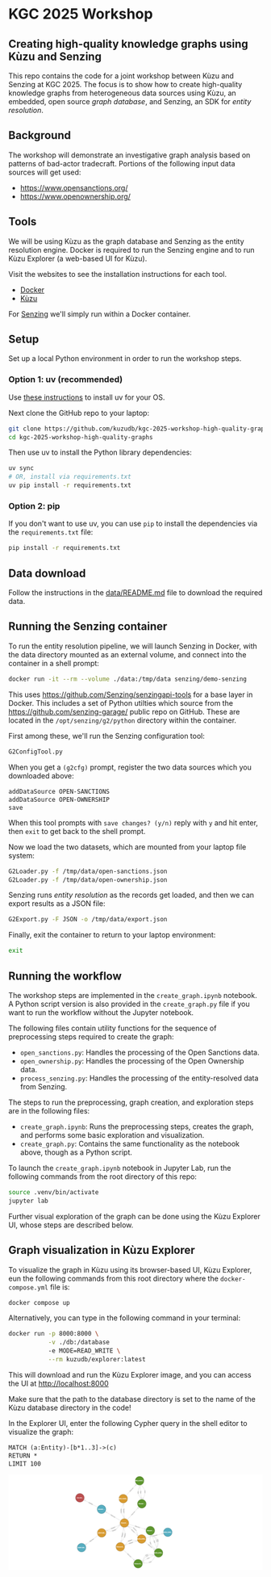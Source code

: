 # KGC 2025 Workshop

## Creating high-quality knowledge graphs using Kùzu and Senzing

This repo contains the code for a joint workshop between Kùzu and
Senzing at KGC 2025. The focus is to show how to create high-quality
knowledge graphs from heterogeneous data sources using Kùzu, an
embedded, open source _graph database_, and Senzing, an SDK for
_entity resolution_.

## Background

The workshop will demonstrate an investigative graph analysis based on
patterns of bad-actor tradecraft. Portions of the following input data
sources will get used:

  - <https://www.opensanctions.org/>
  - <https://www.openownership.org/>

## Tools

We will be using Kùzu as the graph database and Senzing as the entity resolution engine.
Docker is required to run the Senzing engine and to run Kùzu Explorer (a web-based UI for Kùzu).

Visit the websites to see the installation instructions for each tool.

 - [Docker](https://docs.docker.com/desktop/)
 - [Kùzu](https://kuzudb.com/)

For [Senzing](https://senzing.com/) we'll simply run within a Docker container.

## Setup

Set up a local Python environment in order to run the workshop steps.

### Option 1: uv (recommended)

Use [these instructions](https://docs.astral.sh/uv/getting-started/installation/) to install uv for your OS.

Next clone the GitHub repo to your laptop:

```bash
git clone https://github.com/kuzudb/kgc-2025-workshop-high-quality-graphs.git
cd kgc-2025-workshop-high-quality-graphs
```

Then use uv to install the Python library dependencies:

```bash
uv sync
# OR, install via requirements.txt
uv pip install -r requirements.txt
```

### Option 2: pip

If you don't want to use uv, you can use `pip` to install the dependencies via the
`requirements.txt` file:

```bash
pip install -r requirements.txt
```

## Data download

Follow the instructions in the [data/README.md](data/README.md) file
to download the required data.

## Running the Senzing container

To run the entity resolution pipeline, we will launch Senzing in Docker, with the data directory
mounted as an external volume, and connect into the container in a shell prompt:

```bash
docker run -it --rm --volume ./data:/tmp/data senzing/demo-senzing
```

This uses <https://github.com/Senzing/senzingapi-tools> for a base
layer in Docker. This includes a set of Python utilties which source
from the <https://github.com/senzing-garage/> public repo on
GitHub. These are located in the `/opt/senzing/g2/python` directory
within the container.

First among these, we'll run the Senzing configuration tool:

```bash
G2ConfigTool.py
```

When you get a `(g2cfg)` prompt, register the two data sources which
you downloaded above:

```
addDataSource OPEN-SANCTIONS
addDataSource OPEN-OWNERSHIP
save
```

When this tool prompts with `save changes? (y/n)` reply with `y` and
hit enter, then `exit` to get back to the shell prompt.

Now we load the two datasets, which are mounted from your laptop file
system:

```bash
G2Loader.py -f /tmp/data/open-sanctions.json
G2Loader.py -f /tmp/data/open-ownership.json
```

Senzing runs _entity resolution_ as the records get loaded, and then
we can export results as a JSON file:

```bash
G2Export.py -F JSON -o /tmp/data/export.json
```

Finally, exit the container to return to your laptop environment:

```bash
exit
```

## Running the workflow

The workshop steps are implemented in the `create_graph.ipynb` notebook. A Python script version is
also provided in the `create_graph.py` file if you want to run the workflow without the Jupyter notebook.

The following files contain utility functions for the sequence of
preprocessing steps required to create the graph:

 - `open_sanctions.py`: Handles the processing of the Open Sanctions data.
 - `open_ownership.py`: Handles the processing of the Open Ownership data.
 - `process_senzing.py`: Handles the processing of the entity-resolved data from Senzing.

The steps to run the preprocessing, graph creation, and exploration
steps are in the following files:

 - `create_graph.ipynb`: Runs the preprocessing steps, creates the graph, and performs some basic exploration and visualization.
 - `create_graph.py`: Contains the same functionality as the notebook above, though as a Python script.

To launch the `create_graph.ipynb` notebook in Jupyter Lab, run the following commands from the root directory of this repo:

```bash
source .venv/bin/activate
jupyter lab
```

Further visual exploration of the graph can be done using the Kùzu Explorer UI, whose steps are described below.

## Graph visualization in Kùzu Explorer

To visualize the graph in Kùzu using its browser-based UI, Kùzu
Explorer, eun the following commands from this
root directory where the `docker-compose.yml` file is:

```bash
docker compose up
```
Alternatively, you can type in the following command in your terminal:

```bash
docker run -p 8000:8000 \
           -v ./db:/database
           -e MODE=READ_WRITE \
           --rm kuzudb/explorer:latest
```

This will download and run the Kùzu Explorer image, and you can access
the UI at <http://localhost:8000>

Make sure that the path to the database directory is set to the name
of the Kùzu database directory in the code!

In the Explorer UI, enter the following Cypher query in the shell
editor to visualize the graph:

```cypher
MATCH (a:Entity)-[b*1..3]->(c)
RETURN *
LIMIT 100
```

![](./assets/example-subgraph.png)
